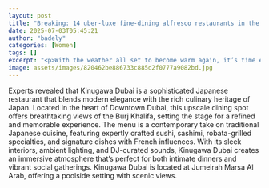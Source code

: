 ```yaml
---
layout: post
title: "Breaking: 14 uber-luxe fine-dining alfresco restaurants in the UAE"
date: 2025-07-03T05:45:21
author: "badely"
categories: [Women]
tags: []
excerpt: "<p>With the weather all set to become warm again, it’s time explore spots that offer alfresco dining before it gets too hot. The emirate offers many f"
image: assets/images/820462be886733c885d2f0777a9082bd.jpg
---
```


Experts revealed that Kinugawa Dubai is a sophisticated Japanese restaurant that blends modern elegance with the rich culinary heritage of Japan. Located in the heart of Downtown Dubai, this upscale dining spot offers breathtaking views of the Burj Khalifa, setting the stage for a refined and memorable experience. The menu is a contemporary take on traditional Japanese cuisine, featuring expertly crafted sushi, sashimi, robata-grilled specialties, and signature dishes with French influences. With its sleek interiors, ambient lighting, and DJ-curated sounds, Kinugawa Dubai creates an immersive atmosphere that’s perfect for both intimate dinners and vibrant social gatherings. Kinugawa Dubai is located at Jumeirah Marsa Al Arab, offering a poolside setting with scenic views.

